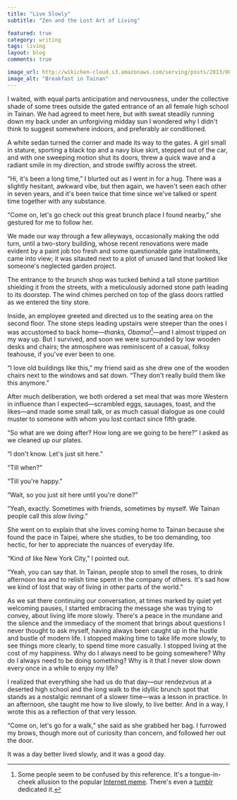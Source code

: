 ```yaml
---
title: "Live Slowly"
subtitle: "Zen and the Lost Art of Living"

featured: true
category: writing
tags: living
layout: blog
comments: true

image_url: http://wikichen-cloud.s3.amazonaws.com/serving/posts/2013/08/breakfast.jpg
image_alt: "Breakfast in Tainan"
---
```


I waited, with equal parts anticipation and nervousness, under the collective shade of some trees outside the gated entrance of an all female high school in Tainan. We had agreed to meet here, but with sweat steadily running down my back under an unforgiving midday sun I wondered why I didn't think to suggest somewhere indoors, and preferably air conditioned.

A white sedan turned the corner and made its way to the gates. A girl small in stature, sporting a black top and a navy blue skirt, stepped out of the car, and with one sweeping motion shut its doors, threw a quick wave and a radiant smile in my direction, and strode swiftly across the street.

“Hi, it's been a long time,” I blurted out as I went in for a hug. There was a slightly hesitant, awkward vibe, but then again, we haven't seen each other in seven years, and it's been twice that time since we've talked or spent time together with any substance.

“Come on, let's go check out this great brunch place I found nearby,” she gestured for me to follow her.

We made our way through a few alleyways, occasionally making the odd turn, until a two-story building, whose recent renovations were made evident by a paint job too fresh and some questionable gate installments, came into view; it was sitauted next to a plot of unused land that looked like someone's neglected garden project.

The entrance to the brunch shop was tucked behind a tall stone partition shielding it from the streets, with a meticulously adorned stone path leading to its doorstep. The wind chimes perched on top of the glass doors rattled as we entered the tiny store.

Inside, an employee greeted and directed us to the seating area on the second floor. The stone steps leading upstairs were steeper than the ones I was accustomed to back home—*thanks, Obama!*[^obama]—and I almost tripped on my way up. But I survived, and soon we were surrounded by low wooden desks and chairs; the atmosphere was reminiscent of a casual, folksy teahouse, if you've ever been to one.

[^obama]: Some people seem to be confused by this reference. It's a tongue-in-cheek allusion to the popular [Internet meme](http://knowyourmeme.com/memes/thanks-obama). There's even a [tumblr](http://thanks-obama.tumblr.com/) dedicated it.

“I love old buildings like this,” my friend said as she drew one of the wooden chairs next to the windows and sat down. “They don't really build them like this anymore.”

After much deliberation, we both ordered a set meal that was more Western in influence than I expected—scrambled eggs, sausages, toast, and the likes—and made some small talk, or as much casual dialogue as one could muster to someone with whom you lost contact since fifth grade.

“So what are we doing after? How long are we going to be here?” I asked as we cleaned up our plates.

“I don't know. Let's just sit here.”

“Till when?”

“Till you're happy.”

“Wait, so you just sit here until you're done?”

“Yeah, exactly. Sometimes with friends, sometimes by myself. We Tainan people call this *slow living*.”

She went on to explain that she loves coming home to Tainan because she found the pace in Taipei, where she studies, to be too demanding, too hectic, for her to appreciate the nuances of everyday life.

“Kind of like New York City,” I pointed out.

“Yeah, you can say that. In Tainan, people stop to smell the roses, to drink afternoon tea and to relish time spent in the company of others. It's sad how we kind of lost that way of living in other parts of the world.”

As we sat there continuing our conversation, at times marked by quiet yet welcoming pauses, I started embracing the message she was trying to convey, about living life more slowly. There's a peace in the mundane and the silence and the immediacy of the moment that brings about questions I never thought to ask myself, having always been caught up in the hustle and bustle of modern life. I stopped making time to take life more slowly, to see things more clearly, to spend time more casually. I stopped living at the cost of my happiness. Why do I always need to be going somewhere? Why do I always need to be doing something? Why is it that I never slow down every once in a while to enjoy my life?

I realized that everything she had us do that day—our rendezvous at a deserted high school and the long walk to the idyllic brunch spot that stands as a nostalgic remnant of a slower time—was a lesson in practice. In an afternoon, she taught me how to live slowly, to live better. And in a way, I wrote this as a reflection of that very lesson.

“Come on, let's go for a walk,” she said as she grabbed her bag. I furrowed my brows, though more out of curiosity than concern, and followed her out the door.

It was a day better lived slowly, and it was a good day.
